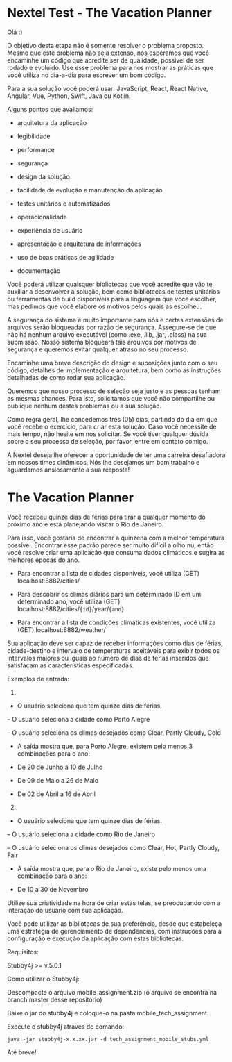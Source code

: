 # Nextel Test - The Vacation Planner

Olá :)

O objetivo desta etapa não é somente resolver o problema proposto. Mesmo que este problema não seja extenso, nós esperamos que você encaminhe um código que acredite ser de qualidade, possível de ser rodado e evoluído. Use esse problema para nos mostrar as práticas que você utiliza no dia-a-dia para escrever um bom código.
 
Para a sua solução você poderá usar: JavaScript, React, React Native, Angular, Vue, Python, Swift, Java ou Kotlin.

Alguns pontos que avaliamos:

- arquitetura da aplicação

- legibilidade

- performance

- segurança

- design da solução

- facilidade de evolução e manutenção da aplicação

- testes unitários e automatizados

- operacionalidade

- experiência de usuário

- apresentação e arquitetura de informações

- uso de boas práticas de agilidade

- documentação

 
Você poderá utilizar quaisquer bibliotecas que você acredite que vão te auxiliar a desenvolver a solução, bem como bibliotecas de testes unitários ou ferramentas de build disponíveis para a linguagem que você escolher, mas pedimos que você elabore os motivos pelos quais as escolheu.

 
A segurança do sistema é muito importante para nós e certas extensões de arquivos serão bloqueadas por razão de segurança. Assegure-se de que não há nenhum arquivo executável (como .exe, .lib, .jar, .class) na sua submissão. Nosso sistema bloqueará tais arquivos por motivos de segurança e queremos evitar qualquer atraso no seu processo. 

Encaminhe uma breve descrição do design e suposições junto com o seu código, detalhes de implementação e arquitetura, bem como as instruções detalhadas de como rodar sua aplicação.

Queremos que nosso processo de seleção seja justo e as pessoas tenham as mesmas chances. Para isto, solicitamos que você não compartilhe ou publique nenhum destes problemas ou a sua solução.

Como regra geral, lhe concedemos três (05) dias, partindo do dia em que você recebe o exercício, para criar esta solução. Caso você necessite de mais tempo, não hesite em nos solicitar. Se você tiver qualquer dúvida sobre o seu processo de seleção, por favor, entre em contato comigo.

 
A Nextel deseja lhe oferecer a oportunidade de ter uma carreira desafiadora em nossos times dinâmicos. Nós lhe desejamos um bom trabalho e aguardamos ansiosamente a sua resposta!


# The Vacation Planner

Você recebeu quinze dias de férias para tirar a qualquer momento do próximo ano e está planejando visitar o Rio de Janeiro.

Para isso, você gostaria de encontrar a quinzena com a melhor temperatura possível. Encontrar esse padrão parece ser muito difícil a olho nu, então você resolve criar uma aplicação que consuma dados climáticos e sugira as melhores épocas do ano.
 
* Para encontrar a lista de cidades disponíveis, você utiliza (GET) localhost:8882/cities/

* Para descobrir os climas diários para um determinado ID em um determinado ano, você utiliza (GET) localhost:8882/cities/`{id}`/year/`{ano}`

* Para encontrar a lista de condições climáticas existentes, você utiliza (GET) localhost:8882/weather/

 
Sua aplicação deve ser capaz de receber informações como dias de férias, cidade-destino e intervalo de temperaturas aceitáveis para exibir todos os intervalos maiores ou iguais ao número de dias de férias inseridos que satisfaçam as características especificadas.




Exemplos de entrada:

1.

- O usuário seleciona que tem quinze dias de férias.

– O usuário seleciona a cidade como Porto Alegre

– O usuário seleciona os climas desejados como Clear, Partly Cloudy, Cold

 
- A saída mostra que, para Porto Alegre, existem pelo menos 3 combinações para o ano:

- De 20 de Junho a 10 de Julho

- De 09 de Maio a 26 de Maio

- De 02 de Abril a 16 de Abril

 
2.

- O usuário seleciona que tem quinze dias de férias.

– O usuário seleciona a cidade como Rio de Janeiro

– O usuário seleciona os climas desejados como Clear, Hot, Partly Cloudy, Fair

 
- A saída mostra que, para o Rio de Janeiro, existe pelo menos uma combinação para o ano:

- De 10 a 30 de Novembro




Utilize sua criatividade na hora de criar estas telas, se preocupando com a interação do usuário com sua aplicação.

Você pode utilizar as bibliotecas de sua preferência, desde que estabeleça uma estratégia de gerenciamento de dependências, com instruções para a configuração e execução da aplicação com estas bibliotecas.




Requisitos:

Stubby4j >= v.5.0.1

 
Como utilizar o Stubby4j:

Descompacte o arquivo mobile_assignment.zip (o arquivo se encontra na branch master desse repositório)

Baixe o jar do stubby4j e coloque-o na pasta mobile_tech_assignment.

Execute o stubby4j através do comando: 

`java -jar stubby4j-x.x.xx.jar -d tech_assignment_mobile_stubs.yml`

Até breve!
